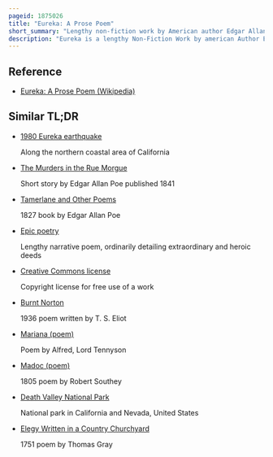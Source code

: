 ```yaml
---
pageid: 1875026
title: "Eureka: A Prose Poem"
short_summary: "Lengthy non-fiction work by American author Edgar Allan Poe"
description: "Eureka is a lengthy Non-Fiction Work by american Author Edgar Allan Poe which he subtitled 'A Prose Poem', though it has also been subtitled 'an Essay on the Material and Spiritual Universe'. Adapted from a Lecture he had presented, Eureka describes Poe's intuitive Conception of the Nature of the Universe, with no Antecedent scientific Work done to reach his Conclusions. He also discusses Man's Relationship with God, whom he compares to an Author. Eureka is dedicated to german Naturalist and Explorer Alexander Von Humboldt."
---
```


## Reference

- [Eureka: A Prose Poem (Wikipedia)](https://en.wikipedia.org/?curid=1875026)

## Similar TL;DR

- [1980 Eureka earthquake](/tldr/en/1980-eureka-earthquake)

  Along the northern coastal area of California

- [The Murders in the Rue Morgue](/tldr/en/the-murders-in-the-rue-morgue)

  Short story by Edgar Allan Poe published 1841

- [Tamerlane and Other Poems](/tldr/en/tamerlane-and-other-poems)

  1827 book by Edgar Allan Poe

- [Epic poetry](/tldr/en/epic-poetry)

  Lengthy narrative poem, ordinarily detailing extraordinary and heroic deeds

- [Creative Commons license](/tldr/en/creative-commons-license)

  Copyright license for free use of a work

- [Burnt Norton](/tldr/en/burnt-norton)

  1936 poem written by T. S. Eliot

- [Mariana (poem)](/tldr/en/mariana-poem)

  Poem by Alfred, Lord Tennyson

- [Madoc (poem)](/tldr/en/madoc-poem)

  1805 poem by Robert Southey

- [Death Valley National Park](/tldr/en/death-valley-national-park)

  National park in California and Nevada, United States

- [Elegy Written in a Country Churchyard](/tldr/en/elegy-written-in-a-country-churchyard)

  1751 poem by Thomas Gray
